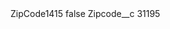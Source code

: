 <?xml version="1.0" encoding="UTF-8"?>
<CustomMetadata xmlns="http://soap.sforce.com/2006/04/metadata" xmlns:xsi="http://www.w3.org/2001/XMLSchema-instance" xmlns:xsd="http://www.w3.org/2001/XMLSchema">
    <label>ZipCode1415</label>
    <protected>false</protected>
    <values>
        <field>Zipcode__c</field>
        <value xsi:type="xsd:string">31195</value>
    </values>
</CustomMetadata>
